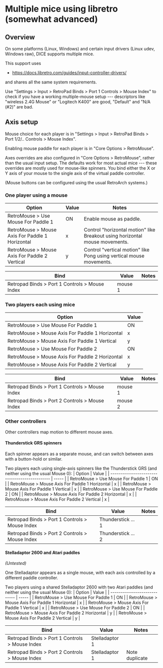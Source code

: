 # Multiple mice using libretro (somewhat advanced)

## Overview
On some platforms (Linux, Windows) and certain input drivers (Linux udev, Windows raw),
DICE supports multiple mice.

This support uses 
* https://docs.libretro.com/guides/input-controller-drivers/

and shares all the same system requirements.  

Use "Settings > Input > RetroPad Binds > Port 1 Controls > Mouse Index"
to check if you have a working multiple-mouse setup --- descriptors
like "wireless 2.4G Mouse" or "Logitech K400" are good, "Default" and "N/A (#2)"
are bad.

## Axis setup
Mouse choice for each player is in "Settings > Input > RetroPad Binds > Port 1/2/.. Controls > Mouse Index".

Enabling mouse paddle for each player is in "Core Options > RetroMouse".

Axes overrides are also configured in "Core Options > RetroMouse", rather than the usual input setup.
The defaults work for most actual mice --- these overrides are mostly used for
mouse-like spinners.
You bind either the X or Y axis of your mouse to the single axis of the virtual paddle controller.

(Mouse buttons can be configured using the usual RetroArch systems.)

### One player using a mouse
| Option                                          | Value | Notes                                                                       |
| ----------------------------------------------- | ----- | --------------------------------------------------------------------------- |
| RetroMouse > Use Mouse For Paddle 1             | ON    | Enable mouse as paddle.                                                     |
| RetroMouse > Mouse Axis For Paddle 1 Horizontal | x     | Control "horizontal motion" like Breakout using horizontal mouse movements. |
| RetroMouse > Mouse Axis For Paddle 2 Vertical   | y     | Control "vertical motion" like Pong using vertical mouse movements.         |


| Bind                                           | Value   | Notes  |
| ---------------------------------------------- | ------- | ------ |
| Retropad Binds > Port 1 Controls > Mouse Index | mouse 1 |        |

### Two players each using mice
| Option                                          | Value |
| ----------------------------------------------- | ----- |
| RetroMouse > Use Mouse For Paddle 1             | ON    |
| RetroMouse > Mouse Axis For Paddle 1 Horizontal | x     |
| RetroMouse > Mouse Axis For Paddle 1 Vertical   | y     |
| RetroMouse > Use Mouse For Paddle 2             | ON    |
| RetroMouse > Mouse Axis For Paddle 2 Horizontal | x     |
| RetroMouse > Mouse Axis For Paddle 2 Vertical   | y     |

| Bind           | Value | Notes                                                                       |
| ---------------- | ----- | --------------------------------------------------------------------------- |
| Retropad Binds > Port 1 Controls > Mouse Index | mouse 1 | |
| Retropad Binds > Port 2 Controls > Mouse Index | mouse 2 | |

### Other controllers
Other controllers map motion to different mouse axes.

#### Thunderstick GRS spinners
Each spinner appears as a separate mouse, and can switch between axes with a button-hold or similar.

Two players each using single-axis spinners like the Thunderstick GRS (and neither using the usual Mouse 0):
| Option                                          | Value |
| ----------------------------------------------- | ----- |
| RetroMouse > Use Mouse For Paddle 1             | ON    |
| RetroMouse > Mouse Axis For Paddle 1 Horizontal | x     |
| RetroMouse > Mouse Axis For Paddle 1 Vertical   | x     |
| RetroMouse > Use Mouse For Paddle 2             | ON    |
| RetroMouse > Mouse Axis For Paddle 2 Horizontal | x     |
| RetroMouse > Mouse Axis For Paddle 2 Vertical   | x     |

| Bind           | Value | Notes                                                                       |
| ---------------- | ----- | --------------------------------------------------------------------------- |
| Retropad Binds > Port 1 Controls > Mouse Index | Thunderstick ... 1 | |
| Retropad Binds > Port 2 Controls > Mouse Index | Thunderstick ... 2 | |

#### Stelladaptor 2600 and Atari paddles
_(Untested)_

One Stelladaptor appears as a single mouse, with each axis controlled by a different paddle controller.

Two players using a shared Stelladaptor 2600 with two Atari paddles (and neither using the usual Mouse 0):
| Option                        | Value |
| ----------------------------- | ----- |
| RetroMouse > Use Mouse For Paddle 1             | ON    |
| RetroMouse > Mouse Axis For Paddle 1 Horizontal | x     |
| RetroMouse > Mouse Axis For Paddle 1 Vertical   | x     |
| RetroMouse > Use Mouse For Paddle 2             | ON    |
| RetroMouse > Mouse Axis For Paddle 2 Horizontal | y     |
| RetroMouse > Mouse Axis For Paddle 2 Vertical   | y     |

| Bind                                           | Value          | Notes          |
| ---------------------------------------------- | -------------- | -------------- |
| Retropad Binds > Port 1 Controls > Mouse Index | Stelladaptor 1 |                |
| Retropad Binds > Port 2 Controls > Mouse Index | Stelladaptor 1 | Note duplicate |
